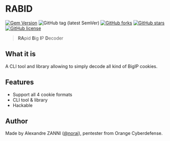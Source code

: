 # RABID

[![Gem Version](https://badge.fury.io/rb/rabid.svg)](https://badge.fury.io/rb/rabid)
![GitHub tag (latest SemVer)](https://img.shields.io/github/tag/Orange-Cyberdefense/rabid)
[![GitHub forks](https://img.shields.io/github/forks/Orange-Cyberdefense/rabid)](https://github.com/Orange-Cyberdefense/rabid/network)
[![GitHub stars](https://img.shields.io/github/stars/Orange-Cyberdefense/rabid)](https://github.com/Orange-Cyberdefense/rabid/stargazers)
[![GitHub license](https://img.shields.io/github/license/Orange-Cyberdefense/rabid)](https://github.com/Orange-Cyberdefense/rabid/blob/master/LICENSE.txt)

> **RA**pid **B**ig **I**P **D**ecoder

## What it is

A CLI tool and library allowing to simply decode all kind of BigIP cookies.

## Features

- Support all 4 cookie formats
- CLI tool & library
- Hackable

## Author

Made by Alexandre ZANNI ([@noraj](https://github.com/noraj)), pentester from Orange Cyberdefense.
